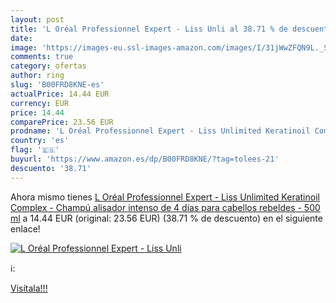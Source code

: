 ```yaml
---
layout: post
title: 'L Oréal Professionnel Expert - Liss Unli al 38.71 % de descuento'
date: 
image: 'https://images-eu.ssl-images-amazon.com/images/I/31jWwZFQN9L._SL200_.jpg'
comments: true
category: ofertas
author: ring
slug: 'B00FRD8KNE-es'
actualPrice: 14.44 EUR
currency: EUR
price: 14.44
comparePrice: 23.56 EUR
prodname: 'L Oréal Professionnel Expert - Liss Unlimited Keratinoil Complex - Champú alisador intenso de 4 días para cabellos rebeldes - 500 ml'
country: 'es'
flag: '🇪🇸'
buyurl: 'https://www.amazon.es/dp/B00FRD8KNE/?tag=tolees-21'
descuento: '38.71'
---
```


Ahora mismo tienes [L Oréal Professionnel Expert - Liss Unlimited Keratinoil Complex - Champú alisador intenso de 4 días para cabellos rebeldes - 500 ml](https://www.amazon.es/dp/B00FRD8KNE/?tag=tolees-21) a 14.44 EUR (original: 23.56 EUR) (38.71 %  de descuento) en el siguiente enlace!

[![L Oréal Professionnel Expert - Liss Unli](https://images-eu.ssl-images-amazon.com/images/I/31jWwZFQN9L._SL200_.jpg)](https://www.amazon.es/dp/B00FRD8KNE/?tag=tolees-21)

ℹ️:


[Visítala!!!](https://www.amazon.es/dp/B00FRD8KNE/?tag=tolees-21)

